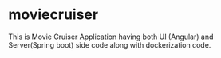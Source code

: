 # moviecruiser

This is Movie Cruiser Application having both UI (Angular) and Server(Spring boot) side code along with dockerization code.